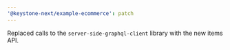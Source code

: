 ```yaml
---
'@keystone-next/example-ecommerce': patch
---
```


Replaced calls to the `server-side-graphql-client` library with the new items API.
